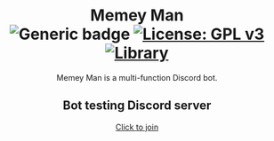 <div align="center">
  
# Memey Man <br> ![Generic badge](https://img.shields.io/badge/Version-0.4.9-brightgreen.svg) [![License: GPL v3](https://img.shields.io/badge/License-GPLv3-blue.svg)](https://www.gnu.org/licenses/gpl-3.0) [![Library](https://img.shields.io/badge/Library-Discord.js-blueviolet)](https://discord.js.org/#/)
Memey Man is a multi-function Discord bot.

## Bot testing Discord server

[Click to join](https://discord.gg/t2sRz6T "Bot testing Discord server")

</div>

